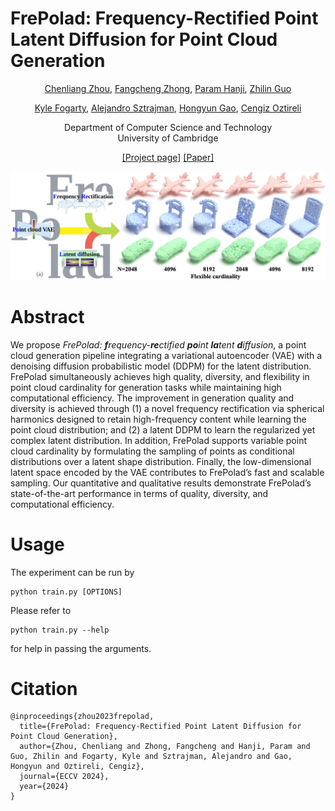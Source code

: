 # FrePolad: Frequency-Rectified Point Latent Diffusion for Point Cloud Generation

<p align="center"><a href="https://chenliang-zhou.github.io">Chenliang Zhou</a>, <a href="https://www.cl.cam.ac.uk/~fz261/">Fangcheng Zhong</a>, <a href="https://paramhanji.github.io">Param Hanji</a>, <a href="https://zhilinguo.github.io">Zhilin Guo</a></p>

<p align="center"><a href="https://kyle-fogarty.github.io">Kyle Fogarty</a>, <a href="https://asztr.github.io">Alejandro Sztrajman</a>, <a href="https://www.cst.cam.ac.uk/people/hg470">Hongyun Gao</a>, <a href="https://www.cl.cam.ac.uk/~aco41/">Cengiz Oztireli</a></p>

<p align="center">Department of Computer Science and Technology<br>University of Cambridge</p>

<p align="center"><a href="https://chenliang-zhou.github.io/FrePolad/">[Project page]</a>      <a href="https://arxiv.org/abs/2311.12090">[Paper]</a></p>

![teaser](docs/img/teaser.png)


# Abstract
We propose *FrePolad: **f**requency-**re**ctified **po**int **la**tent **d**iffusion*, a point cloud generation pipeline integrating a variational autoencoder (VAE) with a denoising diffusion probabilistic model (DDPM) for the latent distribution. FrePolad simultaneously achieves high quality, diversity, and flexibility in point cloud cardinality for generation tasks while maintaining high computational efficiency. The improvement in generation quality and diversity is achieved through (1) a novel frequency rectification via spherical harmonics designed to retain high-frequency content while learning the point cloud distribution; and (2) a latent DDPM to learn the regularized yet complex latent distribution. In addition, FrePolad supports variable point cloud cardinality by formulating the sampling of points as conditional distributions over a latent shape distribution. Finally, the low-dimensional latent space encoded by the VAE contributes to FrePolad’s fast and scalable sampling. Our quantitative and qualitative results demonstrate FrePolad’s state-of-the-art performance in terms of quality, diversity, and computational efficiency.

# Usage
The experiment can be run by
```
python train.py [OPTIONS]
```

Please refer to
```
python train.py --help
```
for help in passing the arguments.

# Citation
```
@inproceedings{zhou2023frepolad,
  title={FrePolad: Frequency-Rectified Point Latent Diffusion for Point Cloud Generation},
  author={Zhou, Chenliang and Zhong, Fangcheng and Hanji, Param and Guo, Zhilin and Fogarty, Kyle and Sztrajman, Alejandro and Gao, Hongyun and Oztireli, Cengiz},
  journal={ECCV 2024},
  year={2024}
}
```
